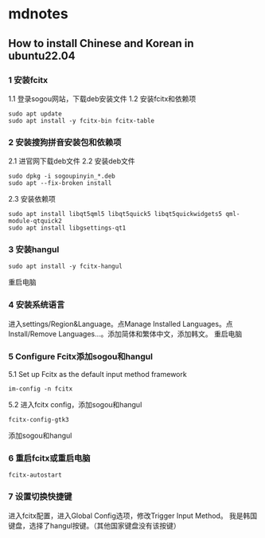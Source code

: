 # mdnotes

## How to install Chinese and Korean in ubuntu22.04
### 1 安装fcitx
1.1 登录sogou网站，下载deb安装文件
1.2 安装fcitx和依赖项
```
sudo apt update
sudo apt install -y fcitx-bin fcitx-table
```
### 2 安装搜狗拼音安装包和依赖项
2.1 进官网下载deb文件
2.2 安装deb文件
```
sudo dpkg -i sogoupinyin_*.deb
sudo apt --fix-broken install
```
2.3 安装依赖项
```
sudo apt install libqt5qml5 libqt5quick5 libqt5quickwidgets5 qml-module-qtquick2
sudo apt install libgsettings-qt1
```
### 3 安装hangul
```
sudo apt install -y fcitx-hangul
```
重启电脑
### 4 安装系统语言
进入settings/Region&Language。点Manage Installed Languages。点Install/Remove Languages...。添加简体和繁体中文，添加韩文。
重启电脑
### 5 Configure Fcitx添加sogou和hangul
5.1 Set up Fcitx as the default input method framework
```
im-config -n fcitx
```
5.2 进入fcitx config，添加sogou和hangul
```
fcitx-config-gtk3
```
添加sogou和hangul
### 6 重启fcitx或重启电脑
```
fcitx-autostart
```
### 7 设置切换快捷键
进入fcitx配置，进入Global Config选项，修改Trigger Input Method。
我是韩国键盘，选择了hangul按键。（其他国家键盘没有该按键）

